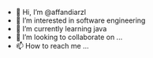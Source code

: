 - 👋 Hi, I’m @affandiarzl
- 👀 I’m interested in software engineering
- 🌱 I’m currently learning java
- 💞️ I’m looking to collaborate on ...
- 📫 How to reach me ...

<!---
affandiarzl/affandiarzl is a ✨ special ✨ repository because its `README.md` (this file) appears on your GitHub profile.
You can click the Preview link to take a look at your changes.
--->
